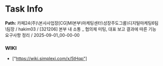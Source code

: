 # Task Info

**Path:** 카페24(주)\본사사업장\[CG]MI본부\마케팅센터\성장주도그룹\디지털마케팅6팀\팀장 / hakim03 / [321206] 본부 내 소통 _ 협의체 미팅, 대표 보고 결과에 따른 기능 요구사항 정리 / 2025-09-01_00-00-00

### WIKI
- ["https://wiki.simplexi.com/x/5tHqp"]

